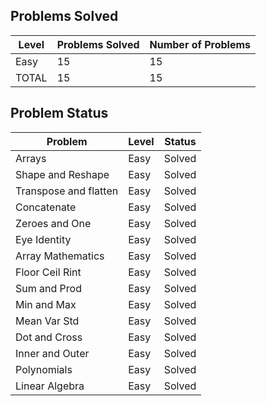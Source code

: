 Problems Solved
---
|Level|Problems Solved|Number of Problems|
|-----|---------------|------------------|
|Easy|15|15|
|TOTAL|15|15|


Problem Status
---
|Problem|Level|Status|
|-------|-----|------|
|Arrays|Easy|Solved|
|Shape and Reshape|Easy|Solved|
|Transpose and flatten|Easy|Solved|
|Concatenate|Easy|Solved|
|Zeroes and One|Easy|Solved|
|Eye Identity|Easy|Solved|
|Array Mathematics|Easy|Solved|
|Floor Ceil Rint|Easy|Solved|
|Sum and Prod|Easy|Solved|
|Min and Max|Easy|Solved|
|Mean Var Std |Easy|Solved|
|Dot and Cross|Easy|Solved|
|Inner and Outer|Easy|Solved|
|Polynomials|Easy|Solved|
|Linear Algebra|Easy|Solved|
